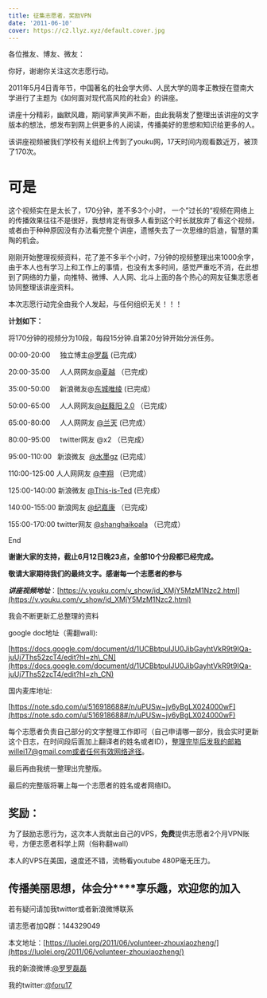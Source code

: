 ```yaml
---
title: 征集志愿者，奖励VPN
date: '2011-06-10'
cover: https://c2.llyz.xyz/default.cover.jpg
---
```


各位推友、博友、微友：

你好，谢谢你关注这次志愿行动。

2011年5月4日青年节，中国著名的社会学大师、人民大学的周孝正教授在暨南大学进行了主题为《如何面对现代高风险的社会》的讲座。

讲座十分精彩，幽默风趣，期间掌声笑声不断，由此我萌发了整理出该讲座的文字版本的想法，想发布到网上供更多的人阅读，传播美好的思想和知识给更多的人。

该讲座视频被我们学校有关组织上传到了youku网，17天时间内观看数近万，被顶了170次。

# 可是

这个视频实在是太长了，170分钟，差不多3个小时， 一个”过长的“视频在网络上的传播效果往往不是很好，我想肯定有很多人看到这个时长就放弃了看这个视频，或者由于种种原因没有办法看完整个讲座，遗憾失去了一次思维的启迪，智慧的熏陶的机会。 

刚刚开始整理视频资料，花了差不多半个小时，7分钟的视频整理出来1000余字，由于本人也有学习上和工作上的事情，也没有太多时间，感觉严重吃不消，在此想到了网络的力量，向推特、微博、人人网、北斗上面的各个热心的网友征集志愿者协同整理该讲座资料。

本次志愿行动完全由我个人发起，与任何组织无关！！！

**计划如下：**

将170分钟的视频分为10段，每段15分钟.自第20分钟开始分派任务。

00:00-20:00     独立博主[@罗磊](https://luolei.org/) (已完成）

20:00-35:00     人人网网友[@夏越](https://www.renren.com/profile.do?id=233367692) （已完成）

35:00-50:00     新浪微友@[东城唯绫](https://weibo.com/2013708361) (已完成）

50:00-65:00     人人网网友[@赵蕤阳 2.0](https://www.renren.com/profile.do?id=703363293) （已完成）

65:00-80:00     人人网网友 [@兰天](https://www.renren.com/profile.do?id=335934976) (已完成）

80:00-95:00     twitter网友 @x2 （已完成）

95:00-110:00   新浪微友  [@水墨gz](https://weibo.com/2108551393) (已完成）

110:00-125:00 人人网网友 [@李翔](https://luolei.org/wp-admin/www.renren.com/profile.do?id=229192434) （已完成）

125:00-140:00 新浪微友 [@This-is-Ted](https://weibo.com/tedandfred) (已完成）

140:00-155:00 新浪网友 [@纪嘉康](https://blog.sina.com.cn/jijiakang) （已完成）

155:00-170:00 twitter网友 [@shanghaikoala](https://x.com/#!/shanghaikoala) （已完成）

End

**谢谢大家的支持，截止6月12日晚23点，全部10个分段都已经完成。**

**敬请大家期待我们的最终文字。感谢每一个志愿者的参与**

**_讲座视频地址_**：[https://v.youku.com/v_show/id_XMjY5MzM1Nzc2.html](https://v.youku.com/v_show/id_XMjY5MzM1Nzc2.html)

我会不断更新汇总整理的资料

google doc地址（需翻wall):

[https://docs.google.com/document/d/1UCBbtpulJU0JibGayhtVkR9t9IQa-juUj7Ths52zcT4/edit?hl=zh\_CN](https://docs.google.com/document/d/1UCBbtpulJU0JibGayhtVkR9t9IQa-juUj7Ths52zcT4/edit?hl=zh_CN)

国内麦库地址:

[https://note.sdo.com/u/516918688#/n/uPUSw~jv6yBgLX024000wF](https://note.sdo.com/u/516918688#/n/uPUSw~jv6yBgLX024000wF)

每个志愿者负责自己部分的文字整理工作即可（自己申请哪一部分，我会实时更新这个日志，在时间段后面加上翻译者的姓名或者ID），整理完毕后发我的邮箱willei17@gmail.com或者任何有效网络途径。

最后再由我统一整理出完整版。

最后的完整版将署上每一个志愿者的姓名或者网络ID。

## **奖励：**

为了鼓励志愿行为，这次本人贡献出自己的VPS，**免费**提供志愿者2个月VPN账号，方便志愿者科学上网（俗称翻wall）

本人的VPS在美国，速度还不错，流畅看youtube 480P毫无压力。

## **传播美丽思想，体会分****享乐趣，欢迎您的加入**

若有疑问请加我twitter或者新浪微博联系

请志愿者加Q群：144329049

本文地址：[https://luolei.org/2011/06/volunteer-zhouxiaozheng/](https://luolei.org/2011/06/volunteer-zhouxiaozheng/)

我的新浪微博:[@罗罗磊磊](https://weibo.com/foru17/)

我的twitter:[@foru17](https://x.com/#!/foru17)
